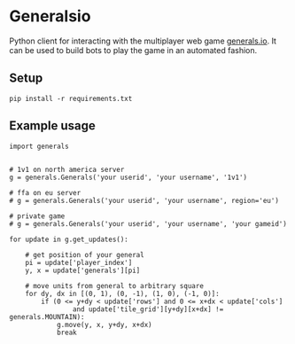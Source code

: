 # Generalsio

Python client for interacting with the multiplayer web game [generals.io](http://generals.io). It can be used to build bots to play the game in an automated fashion.


## Setup

    pip install -r requirements.txt


## Example usage

    import generals


    # 1v1 on north america server
    g = generals.Generals('your userid', 'your username', '1v1')

    # ffa on eu server
    # g = generals.Generals('your userid', 'your username', region='eu')

    # private game
    # g = generals.Generals('your userid', 'your username', 'your gameid')

    for update in g.get_updates():

        # get position of your general
        pi = update['player_index']
        y, x = update['generals'][pi]

        # move units from general to arbitrary square
        for dy, dx in [(0, 1), (0, -1), (1, 0), (-1, 0)]:
            if (0 <= y+dy < update['rows'] and 0 <= x+dx < update['cols']
                    and update['tile_grid'][y+dy][x+dx] != generals.MOUNTAIN):
                g.move(y, x, y+dy, x+dx)
                break

